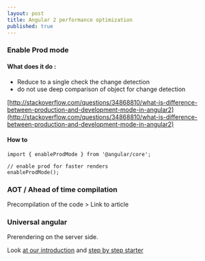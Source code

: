 ```yaml
---
layout: post
title: Angular 2 performance optimization
published: true
---
```


### Enable Prod mode

#### What does it do :

* Reduce to a single check the change detection
* do not use deep comparison of object for change detection

[http://stackoverflow.com/questions/34868810/what-is-difference-between-production-and-development-mode-in-angular2](http://stackoverflow.com/questions/34868810/what-is-difference-between-production-and-development-mode-in-angular2)

#### How to

```
import { enableProdMode } from '@angular/core';

// enable prod for faster renders
enableProdMode();

```

### AOT / Ahead of time compilation

Precompilation of the code > Link to article

### Universal angular

Prerendering on the server side.

Look [ at our introduction](http://dev.sebastienlucas.com/universal-angular/)
and [step by step starter](http://dev.sebastienlucas.com/how-to-use-the-angular-universal-starter/)
